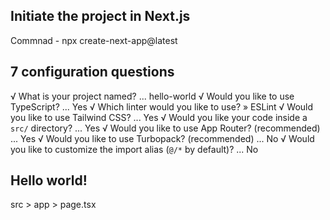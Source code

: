 ## Initiate the project in Next.js

Commnad - npx create-next-app@latest

## 7 configuration questions

√ What is your project named? ... hello-world
√ Would you like to use TypeScript? ... Yes
√ Which linter would you like to use? » ESLint
√ Would you like to use Tailwind CSS? ... Yes
√ Would you like your code inside a `src/` directory? ... Yes
√ Would you like to use App Router? (recommended) ... Yes
√ Would you like to use Turbopack? (recommended) ... No
√ Would you like to customize the import alias (`@/*` by default)? ... No

## Hello world!

src > app > page.tsx
